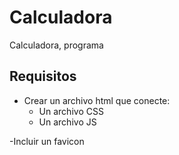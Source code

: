 # Calculadora
Calculadora, programa
## Requisitos

- Crear un archivo html que conecte:
    - Un archivo CSS
    - Un archivo JS

-Incluir un favicon 